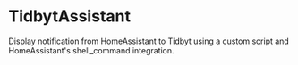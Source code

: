 # TidbytAssistant
Display notification from HomeAssistant to Tidbyt using a custom script and HomeAssistant's shell_command integration.

